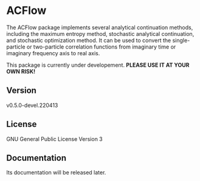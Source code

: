 # ACFlow
 
The ACFlow package implements several analytical continuation methods, including the maximum entropy method, stochastic analytical continuation, and stochastic optimization method. It can be used to convert the single-particle or two-particle correlation functions from imaginary time or imaginary frequency axis to real axis.

This package is currently under developement. **PLEASE USE IT AT YOUR OWN RISK!**

## Version

v0.5.0-devel.220413

## License

GNU General Public License Version 3

## Documentation

Its documentation will be released later.